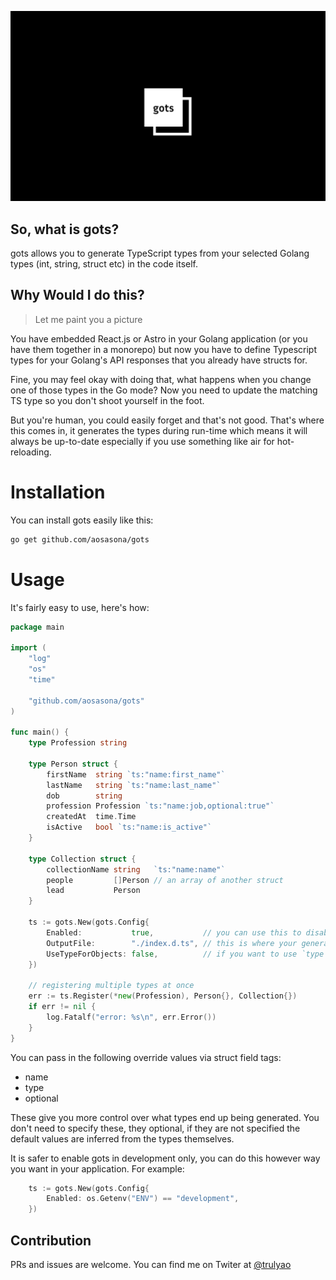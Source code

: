 ![gots](./assets/gots.png)

## So, what is gots?

gots allows you to generate TypeScript types from your selected Golang types (int, string, struct etc) in the code itself. 

## Why Would I do this?

> Let me paint you a picture

You have embedded React.js or Astro in your Golang application (or you have them together in a monorepo) but now you have to define Typescript types for your Golang's API responses that you already have structs for.

Fine, you may feel okay with doing that, what happens when you change one of those types in the Go mode? Now you need to update the matching TS type so you don't shoot yourself in the foot. 

But you're human, you could easily forget and that's not good. That's where this comes in, it generates the types during run-time which means it will always be up-to-date especially if you use something like air for hot-reloading.

# Installation
You can install gots easily like this:
```bash
go get github.com/aosasona/gots
```

# Usage

It's fairly easy to use, here's how:

```go
package main

import (
	"log"
	"os"
	"time"

	"github.com/aosasona/gots"
)

func main() {
	type Profession string

	type Person struct {
		firstName  string `ts:"name:first_name"`
		lastName   string `ts:"name:last_name"`
		dob        string
		profession Profession `ts:"name:job,optional:true"`
		createdAt  time.Time
		isActive   bool `ts:"name:is_active"`
	}

	type Collection struct {
		collectionName string   `ts:"name:name"`
		people         []Person // an array of another struct
		lead           Person
	}

	ts := gots.New(gots.Config{
		Enabled:           true,           // you can use this to disable generation
		OutputFile:        "./index.d.ts", // this is where your generated file will be saved
		UseTypeForObjects: false,          // if you want to use `type X = ...` instead of `interface X ...`
	})

	// registering multiple types at once
	err := ts.Register(*new(Profession), Person{}, Collection{})
	if err != nil {
		log.Fatalf("error: %s\n", err.Error())
	}
}
```

You can pass in the following override values via struct field tags:
- name
- type
- optional

These give you more control over what types end up being generated. You don't need to specify these, they optional, if they are not specified the default values are inferred from the types themselves.

It is safer to enable gots in development only, you can do this however way you want in your application. For example:

```go
	ts := gots.New(gots.Config{
		Enabled: os.Getenv("ENV") == "development",
	})
```


## Contribution

PRs and issues are welcome. You can find me on Twiter at [@trulyao](https://twitter.com/trulyao)
